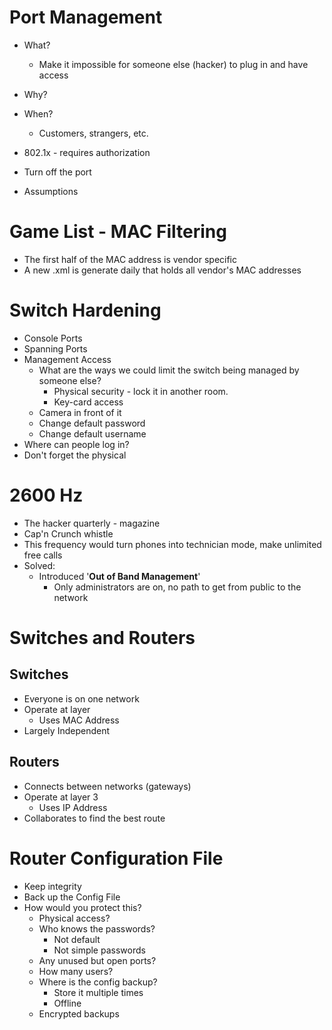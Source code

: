 # Port Management
- What? 
	- Make it impossible for someone else (hacker) to plug in and have access
- Why?
- When?
	- Customers, strangers, etc.

- 802.1x - requires authorization
- Turn off the port

- Assumptions

# Game List - MAC Filtering
- The first half of the MAC address is vendor specific
- A new .xml is generate daily that holds all vendor's MAC addresses 

# Switch Hardening
- Console Ports
- Spanning Ports
- Management Access
	- What are the ways we could limit the switch being managed by someone else?
		- Physical security - lock it in another room.
		- Key-card access
	- Camera in front of it 
	- Change default password
	- Change default username
- Where can people log in?
- Don't forget the physical

# 2600 Hz
- The hacker quarterly - magazine
- Cap'n Crunch whistle
- This frequency would turn phones into technician mode, make unlimited free calls
- Solved:
	- Introduced '**Out of Band Management**'
		- Only administrators are on, no path to get from public to the network

# Switches and Routers
## Switches
- Everyone is on one network
- Operate at layer 
	- Uses MAC Address
- Largely Independent

## Routers
- Connects between networks (gateways)
- Operate at layer 3
	- Uses IP Address
- Collaborates to find the best route

# Router Configuration File
- Keep integrity 
- Back up the Config File
- How would you protect this?
	- Physical access?
	- Who knows the passwords?
		- Not default
		- Not simple passwords
	- Any unused but open ports?
	- How many users?
	- Where is the config backup?
		- Store it multiple times
		- Offline
	- Encrypted backups
